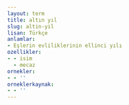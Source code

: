 ```yaml
---
layout: term
title: altın yıl
slug: altin-yil
lisan: Türkçe
anlamlar:
- Eşlerin evliliklerinin ellinci yılı
ozellikler:
- - isim
  - mecaz
ornekler:
- - ''
orneklerkaynak:
- - ''
---
```

